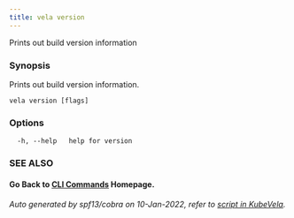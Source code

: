 ```yaml
---
title: vela version
---
```


Prints out build version information

### Synopsis

Prints out build version information.

```
vela version [flags]
```

### Options

```
  -h, --help   help for version
```

### SEE ALSO



#### Go Back to [CLI Commands](vela) Homepage.


###### Auto generated by spf13/cobra on 10-Jan-2022, refer to [script in KubeVela](https://github.com/oam-dev/kubevela/tree/master/hack/docgen).
